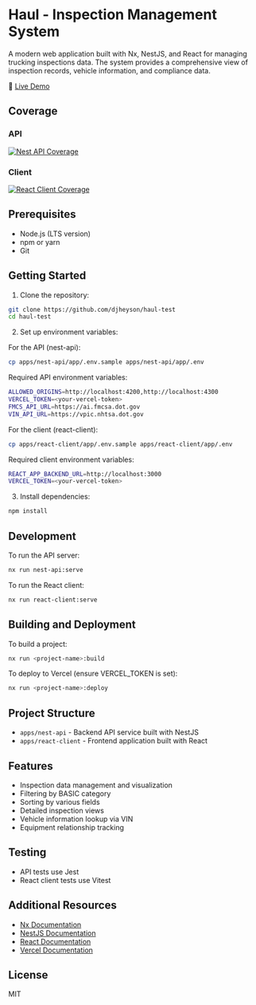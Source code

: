 # Haul - Inspection Management System

A modern web application built with Nx, NestJS, and React for managing trucking inspections data. The system provides a comprehensive view of inspection records, vehicle information, and compliance data.

🚀 [Live Demo](https://react-client-three-orcin.vercel.app/)

## Coverage

### API

[![Nest API Coverage](https://codecov.io/gh/djheyson/haul-test/branch/main/graph/badge.svg?flag=nest-api)](https://codecov.io/gh/djheyson/haul-test)

### Client

[![React Client Coverage](https://codecov.io/gh/djheyson/haul-test/branch/main/graph/badge.svg?flag=react-client)](https://codecov.io/gh/djheyson/haul-test)

## Prerequisites

- Node.js (LTS version)
- npm or yarn
- Git

## Getting Started

1. Clone the repository:

```bash
git clone https://github.com/djheyson/haul-test
cd haul-test
```

2. Set up environment variables:

For the API (nest-api):

```bash
cp apps/nest-api/app/.env.sample apps/nest-api/app/.env
```

Required API environment variables:

```bash
ALLOWED_ORIGINS=http://localhost:4200,http://localhost:4300
VERCEL_TOKEN=<your-vercel-token>
FMCS_API_URL=https://ai.fmcsa.dot.gov
VIN_API_URL=https://vpic.nhtsa.dot.gov
```

For the client (react-client):

```bash
cp apps/react-client/app/.env.sample apps/react-client/app/.env
```

Required client environment variables:

```bash
REACT_APP_BACKEND_URL=http://localhost:3000
VERCEL_TOKEN=<your-vercel-token>
```

3. Install dependencies:

```bash
npm install
```

## Development

To run the API server:

```bash
nx run nest-api:serve
```

To run the React client:

```bash
nx run react-client:serve
```

## Building and Deployment

To build a project:

```bash
nx run <project-name>:build
```

To deploy to Vercel (ensure VERCEL_TOKEN is set):

```bash
nx run <project-name>:deploy
```

## Project Structure

- `apps/nest-api` - Backend API service built with NestJS
- `apps/react-client` - Frontend application built with React

## Features

- Inspection data management and visualization
- Filtering by BASIC category
- Sorting by various fields
- Detailed inspection views
- Vehicle information lookup via VIN
- Equipment relationship tracking

## Testing

- API tests use Jest
- React client tests use Vitest

## Additional Resources

- [Nx Documentation](https://nx.dev)
- [NestJS Documentation](https://docs.nestjs.com)
- [React Documentation](https://reactjs.org)
- [Vercel Documentation](https://vercel.com/docs)

## License

MIT
